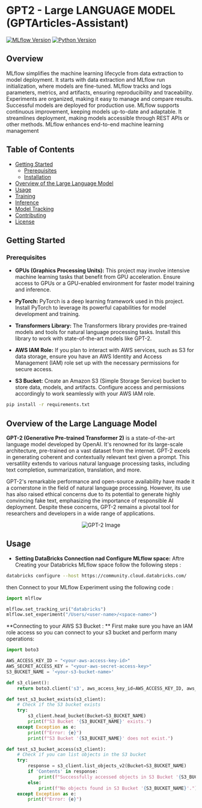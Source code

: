 # GPT2 - Large LANGUAGE MODEL (GPTArticles-Assistant)

[![MLflow Version](https://img.shields.io/badge/MLflow-1.x-blue.svg)](https://mlflow.org/)
[![Python Version](https://img.shields.io/badge/Python-3.x-blue.svg)](https://www.python.org/)

## Overview

MLflow simplifies the machine learning lifecycle from data extraction to model deployment. It starts with data extraction and MLflow run initialization, where models are fine-tuned. MLflow tracks and logs parameters, metrics, and artifacts, ensuring reproducibility and traceability. Experiments are organized, making it easy to manage and compare results. Successful models are deployed for production use. MLflow supports continuous improvement, keeping models up-to-date and adaptable. It streamlines deployment, making models accessible through REST APIs or other methods. MLflow enhances end-to-end machine learning management

## Table of Contents

- [Getting Started](#getting-started)
  - [Prerequisites](#prerequisites)
  - [Installation](#installation)
- [Overview of the Large Language Model](#overView-of-the-Model)
- [Usage](#usage)
- [Training](#training)
- [Inference](#inference)
- [Model Tracking](#model-tracking)
- [Contributing](#contributing)
- [License](#license)

## Getting Started

### Prerequisites

- **GPUs (Graphics Processing Units):** This project may involve intensive machine learning tasks that benefit from GPU acceleration. Ensure access to GPUs or a GPU-enabled environment for faster model training and inference.

- **PyTorch:** PyTorch is a deep learning framework used in this project. Install PyTorch to leverage its powerful capabilities for model development and training.

- **Transformers Library:** The Transformers library provides pre-trained models and tools for natural language processing tasks. Install this library to work with state-of-the-art models like GPT-2.

- **AWS IAM Role:** If you plan to interact with AWS services, such as S3 for data storage, ensure you have an AWS Identity and Access Management (IAM) role set up with the necessary permissions for secure access.

- **S3 Bucket:** Create an Amazon S3 (Simple Storage Service) bucket to store data, models, and artifacts. Configure access and permissions accordingly to work seamlessly with your AWS IAM role.

```bash
pip install -r requirements.txt
```

## Overview of the Large Language Model

**GPT-2 (Generative Pre-trained Transformer 2)** is a state-of-the-art language model developed by OpenAI. It's renowned for its large-scale architecture, pre-trained on a vast dataset from the internet. GPT-2 excels in generating coherent and contextually relevant text given a prompt. This versatility extends to various natural language processing tasks, including text completion, summarization, translation, and more.

GPT-2's remarkable performance and open-source availability have made it a cornerstone in the field of natural language processing. However, its use has also raised ethical concerns due to its potential to generate highly convincing fake text, emphasizing the importance of responsible AI deployment. Despite these concerns, GPT-2 remains a pivotal tool for researchers and developers in a wide range of applications.

<div align="center">
  <img src="https://miro.medium.com/v2/resize:fit:678/0*sAWvrBRO6CyqrwKL" alt="GPT-2 Image">
</div>

## Usage 

- **Setting DataBricks Connection nad Configure MLflow space:** 
Aftre Creating your Databricks MLflow space follow the following steps : 

```bash 
databricks configure --host https://community.cloud.databricks.com/
```

then Connect to your MLflow Experiment using the following code : 

```python 
import mlflow

mlflow.set_tracking_uri("databricks")
mlflow.set_experiment("/Users/<user-name>/<space-name>")
```
**Connecting to your AWS S3 Bucket : **
First make sure you have an IAM role access so you can connect to your s3 bucket and perform many operations:

```python 
import boto3

AWS_ACCESS_KEY_ID = "<your-aws-access-key-id>"
AWS_SECRET_ACCESS_KEY = "<your-aws-secret-access-key>"
S3_BUCKET_NAME = '<your-s3-bucket-name>'

def s3_client():
    return boto3.client('s3', aws_access_key_id=AWS_ACCESS_KEY_ID, aws_secret_access_key=AWS_SECRET_ACCESS_KEY)

def test_s3_bucket_exists(s3_client):
    # Check if the S3 bucket exists
    try:
        s3_client.head_bucket(Bucket=S3_BUCKET_NAME)
        print(f"S3 Bucket '{S3_BUCKET_NAME}' exists.")
    except Exception as e:
        print(f"Error: {e}")
        print(f"S3 Bucket '{S3_BUCKET_NAME}' does not exist.")

def test_s3_bucket_access(s3_client):
    # Check if you can list objects in the S3 bucket
    try:
        response = s3_client.list_objects_v2(Bucket=S3_BUCKET_NAME)
        if 'Contents' in response:
            print(f"Successfully accessed objects in S3 Bucket '{S3_BUCKET_NAME}'.")
        else:
            print(f"No objects found in S3 Bucket '{S3_BUCKET_NAME}'.")
    except Exception as e:
        print(f"Error: {e}")
```
